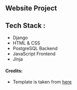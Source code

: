 ## Website Project 
## Tech Stack :
- Django
- HTML & CSS
- PostgreSQL Backend
- JavaScript Frontend
- Jinja 
#### Credits:
- Template is taken from [here](https://www.free-css.com/free-css-templates/page274/agency-perfect)